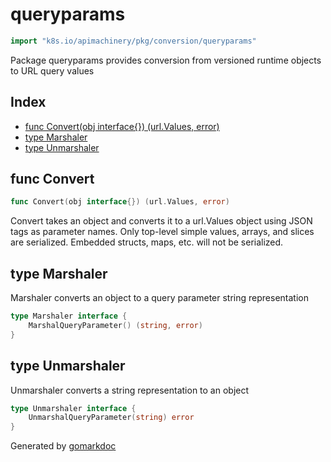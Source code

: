 <!-- Code generated by gomarkdoc. DO NOT EDIT -->

# queryparams

```go
import "k8s.io/apimachinery/pkg/conversion/queryparams"
```

Package queryparams provides conversion from versioned runtime objects to URL query values

## Index

- [func Convert(obj interface{}) (url.Values, error)](<#func-convert>)
- [type Marshaler](<#type-marshaler>)
- [type Unmarshaler](<#type-unmarshaler>)


## func Convert

```go
func Convert(obj interface{}) (url.Values, error)
```

Convert takes an object and converts it to a url.Values object using JSON tags as parameter names. Only top\-level simple values, arrays, and slices are serialized. Embedded structs, maps, etc. will not be serialized.

## type Marshaler

Marshaler converts an object to a query parameter string representation

```go
type Marshaler interface {
    MarshalQueryParameter() (string, error)
}
```

## type Unmarshaler

Unmarshaler converts a string representation to an object

```go
type Unmarshaler interface {
    UnmarshalQueryParameter(string) error
}
```



Generated by [gomarkdoc](<https://github.com/princjef/gomarkdoc>)
